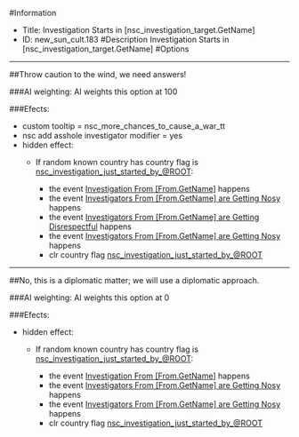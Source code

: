 #Information
 - Title: Investigation Starts in [nsc_investigation_target.GetName]
 - ID: new_sun_cult.183
#Description
Investigation Starts in [nsc_investigation_target.GetName]
#Options

___
##Throw caution to the wind, we need answers!

###AI weighting:
AI weights this option at 100


###Efects:<ul><li>custom tooltip = nsc_more_chances_to_cause_a_war_tt</li><li>nsc add asshole investigator modifier = yes</li><li>hidden effect:</li><ul><li>If random known country has country flag is [nsc_investigation_just_started_by_@ROOT](../flags/nsc_investigation_just_started_by_root.md):</li><ul><li>the event [Investigation From [From.GetName]](../events/investigation_from_from_getname.md) happens</li><li>the event [Investigators From [From.GetName] are Getting Nosy](../events/investigators_from_from_getname_are_getting_nosy.md) happens</li><li>the event [Investigators From [From.GetName] are Getting Disrespectful](../events/investigators_from_from_getname_are_getting_disrespectful.md) happens</li><li>the event [Investigators From [From.GetName] are Getting Nosy](../events/investigators_from_from_getname_are_getting_nosy.md) happens</li><li>clr country flag [nsc_investigation_just_started_by_@ROOT](../flags/nsc_investigation_just_started_by_root.md)</li></ul></ul></ul>

___
##No, this is a diplomatic matter; we will use a diplomatic approach.

###AI weighting:
AI weights this option at 0


###Efects:<ul><li>hidden effect:</li><ul><li>If random known country has country flag is [nsc_investigation_just_started_by_@ROOT](../flags/nsc_investigation_just_started_by_root.md):</li><ul><li>the event [Investigation From [From.GetName]](../events/investigation_from_from_getname.md) happens</li><li>the event [Investigators From [From.GetName] are Getting Nosy](../events/investigators_from_from_getname_are_getting_nosy.md) happens</li><li>the event [Investigators From [From.GetName] are Getting Nosy](../events/investigators_from_from_getname_are_getting_nosy.md) happens</li><li>clr country flag [nsc_investigation_just_started_by_@ROOT](../flags/nsc_investigation_just_started_by_root.md)</li></ul></ul></ul>
